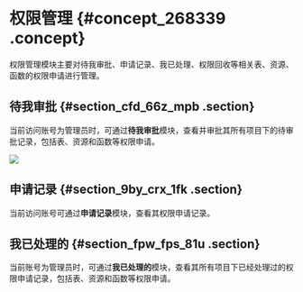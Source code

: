 # 权限管理 {#concept_268339 .concept}

权限管理模块主要对待我审批、申请记录、我已处理、权限回收等相关表、资源、函数的权限申请进行管理。

## 待我审批 {#section_cfd_66z_mpb .section}

当前访问账号为管理员时，可通过**待我审批**模块，查看并审批其所有项目下的待审批记录，包括表、资源和函数等权限申请。

![](http://static-aliyun-doc.oss-cn-hangzhou.aliyuncs.com/assets/img/221536/155840491947629_zh-CN.png)

## 申请记录 {#section_9by_crx_1fk .section}

当前访问账号可通过**申请记录**模块，查看其权限申请记录。

## 我已处理的 {#section_fpw_fps_81u .section}

当前账号为管理员时，可通过**我已处理的**模块，查看其所有项目下已经处理过的权限申请记录，包括表、资源和函数等权限申请。

